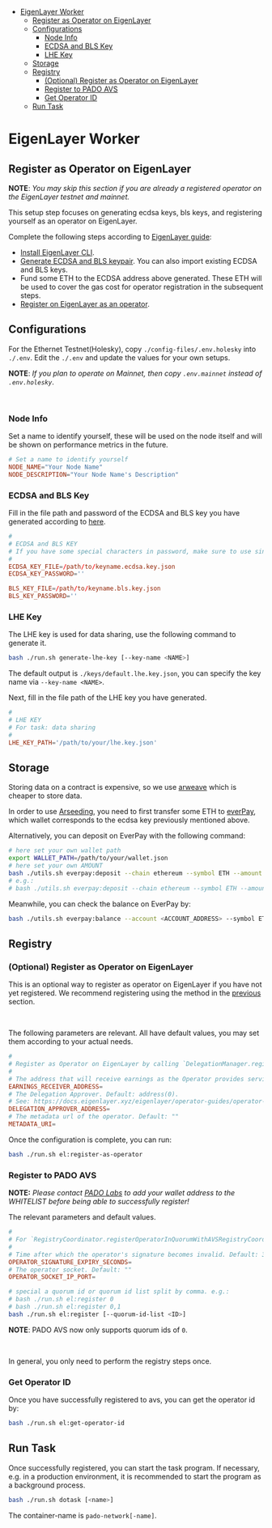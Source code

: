 - [EigenLayer Worker](#eigenlayer-worker)
  - [Register as Operator on EigenLayer](#register-as-operator-on-eigenlayer)
  - [Configurations](#configurations)
    - [Node Info](#node-info)
    - [ECDSA and BLS Key](#ecdsa-and-bls-key)
    - [LHE Key](#lhe-key)
  - [Storage](#storage)
  - [Registry](#registry)
    - [(Optional) Register as Operator on EigenLayer](#optional-register-as-operator-on-eigenlayer)
    - [Register to PADO AVS](#register-to-pado-avs)
    - [Get Operator ID](#get-operator-id)
  - [Run Task](#run-task)


# EigenLayer Worker


## Register as Operator on EigenLayer


**NOTE**: *You may skip this section if you are already a registered operator on the EigenLayer testnet and mainnet.*

This setup step focuses on generating ecdsa keys, bls keys, and registering yourself as an operator on EigenLayer.

Complete the following steps according to [EigenLayer guide](https://docs.eigenlayer.xyz/eigenlayer/operator-guides/operator-installation):


- [Install EigenLayer CLI](https://docs.eigenlayer.xyz/eigenlayer/operator-guides/operator-installation#cli-installation).
- [Generate ECDSA and BLS keypair](https://docs.eigenlayer.xyz/eigenlayer/operator-guides/operator-installation#create-and-list-keys). You can also import existing ECDSA and BLS keys.
- Fund some ETH to the ECDSA address above generated. These ETH will be used to cover the gas cost for operator registration in the subsequent steps.
- [Register on EigenLayer as an operator](https://docs.eigenlayer.xyz/eigenlayer/operator-guides/operator-installation#operator-configuration-and-registration).


## Configurations

For the Ethernet Testnet(Holesky), copy `./config-files/.env.holesky` into `./.env`. Edit the `./.env` and update the values for your own setups.

**NOTE**: *If you plan to operate on Mainnet, then copy `.env.mainnet` instead of `.env.holesky`*.


<br/>

### Node Info

Set a name to identify yourself, these will be used on the node itself and will be shown on performance metrics in the future.

```conf
# Set a name to identify yourself
NODE_NAME="Your Node Name"
NODE_DESCRIPTION="Your Node Name's Description"
```

### ECDSA and BLS Key

Fill in the file path and password of the ECDSA and BLS key you have generated according to [here](#register-as-operator-on-eigenlayer).

```conf
#
# ECDSA and BLS KEY
# If you have some special characters in password, make sure to use single quotes
#
ECDSA_KEY_FILE=/path/to/keyname.ecdsa.key.json
ECDSA_KEY_PASSWORD=''

BLS_KEY_FILE=/path/to/keyname.bls.key.json
BLS_KEY_PASSWORD=''
```

### LHE Key

The LHE key is used for data sharing, use the following command to generate it.

```sh
bash ./run.sh generate-lhe-key [--key-name <NAME>]
```

The default output is `./keys/default.lhe.key.json`, you can specify the key name via `--key-name <NAME>`.


Next, fill in the file path of the LHE key you have generated.

```conf
#
# LHE KEY
# For task: data sharing
#
LHE_KEY_PATH='/path/to/your/lhe.key.json'
```


## Storage

Storing data on a contract is expensive, so we use [arweave](https://www.arweave.org/) which is cheaper to store data.

In order to use [Arseeding](https://web3infra.dev/docs/arseeding/introduction/lightNode), you need to first transfer some ETH to [everPay](https://app.everpay.io/), which wallet corresponds to the ecdsa key previously mentioned above.

Alternatively, you can deposit on EverPay with the following command:

```sh
# here set your own wallet path
export WALLET_PATH=/path/to/your/wallet.json
# here set your own AMOUNT
bash ./utils.sh everpay:deposit --chain ethereum --symbol ETH --amount <AMOUNT>
# e.g.:
# bash ./utils.sh everpay:deposit --chain ethereum --symbol ETH --amount 0.00001
```

Meanwhile, you can check the balance on EverPay by:

```sh
bash ./utils.sh everpay:balance --account <ACCOUNT_ADDRESS> --symbol ETH
```


## Registry

### (Optional) Register as Operator on EigenLayer

This is an optional way to register as operator on EigenLayer if you have not yet registered. We recommend registering using the method in the [previous](#register-as-operator-on-eigenlayer) section.

<br/>

The following parameters are relevant. All have default values, you may set them according to your actual needs.

```conf
#
# Register as Operator on EigenLayer by calling `DelegationManager.registerAsOperator`
#
# The address that will receive earnings as the Operator provides services to AVSs. Default: wallet.address
EARNINGS_RECEIVER_ADDRESS=
# The Delegation Approver. Default: address(0).
# See: https://docs.eigenlayer.xyz/eigenlayer/operator-guides/operator-installation#delegationapprover-design-patterns
DELEGATION_APPROVER_ADDRESS=
# The metadata url of the operator. Default: ""
METADATA_URI=
```

Once the configuration is complete, you can run:

```sh
bash ./run.sh el:register-as-operator
```

### Register to PADO AVS

**NOTE:** *Please contact [PADO Labs](https://discord.gg/YxJftNRxhh) to add your wallet address to the WHITELIST before being able to successfully register!*


The relevant parameters and default values.

```conf
#
# For `RegistryCoordinator.registerOperatorInQuorumWithAVSRegistryCoordinator`
#
# Time after which the operator's signature becomes invalid. Default: 3600
OPERATOR_SIGNATURE_EXPIRY_SECONDS=
# The operator socket. Default: ""
OPERATOR_SOCKET_IP_PORT=
```


```sh
# special a quorum id or quorum id list split by comma. e.g.:
# bash ./run.sh el:register 0
# bash ./run.sh el:register 0,1
bash ./run.sh el:register [--quorum-id-list <ID>]
```

**NOTE**: PADO AVS now only supports quorum ids of `0`.

<br/>

In general, you only need to perform the registry steps once.


### Get Operator ID

Once you have successfully registered to avs, you can get the operator id by:

```sh
bash ./run.sh el:get-operator-id
```


## Run Task

Once successfully registered, you can start the task program. If necessary, e.g. in a production environment, it is recommended to start the program as a background process.


```sh
bash ./run.sh dotask [<name>]
```

The container-name is `pado-network[-name]`.

